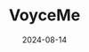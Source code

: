 ---  
layout: startup_page  
title: "VoyceMe"  
id: "voyce.me"  
permalink: "/voycemevoyce.me08142024/"  
website: "https://www.voyce.me/"  
funding_round: "Seed"  
funding_amount: "$10M"  
investors: "Redpoint Ventures, Torch Capital, Red Sea Ventures, Clara Vista Partners"  
about: "VoyceMe is a creator-focused platform for manga and webtoons, empowering creators to monetize their content and connect with fans. It utilizes ethical AI to streamline the creation process and offers a comprehensive ecosystem for reading, watching anime, interacting with creators, and purchasing merchandise. The platform aims to democratize manga and webtoon creation."  
markets: "Entertainment, AI, Manga, Webtoons, Anime"  
hq: "New York, New York, United States"  
founded_year: "2020"  
linkedin: "https://www.linkedin.com/company/voyceme"  
twitter: "https://twitter.com/voyce_me"  
instagram: ""  
facebook: "https://www.facebook.com/VoyceDotMe/"  
crunchbase: "https://www.crunchbase.com/organization/voyceme"  
pitchbook: "https://pitchbook.com/profiles/company/494990-29"  

date_display: "14-Aug-2024"  
date: "2024-08-14"

# SEO Optimization  
meta_title: "VoyceMe - Seed Funding ($10M)"  
meta_description: "VoyceMe, VoyceMe is a creator-focused platform for manga and webtoons, empowering creators to monetize their content and connect with fans. It utilizes ethical..."  
meta_keywords: "VoyceMe, Entertainment, AI, Manga, Webtoons, Anime, Seed funding"  
canonical_url: "https://startup.projectstartups.com/voycemevoyce.me08142024/"  
---